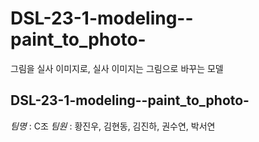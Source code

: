 # DSL-23-1-modeling--paint_to_photo-
그림을 실사 이미지로, 실사 이미지는 그림으로 바꾸는 모델

## DSL-23-1-modeling--paint_to_photo-
*팀명* : C조
*팀원* : 황진우, 김현동, 김진하, 권수연, 박서연
